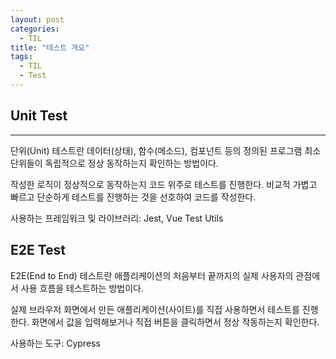 ```yaml
---
layout: post
categories:
  - TIL
title: "테스트 개요"
tags:
  - TIL
  - Test
---
```


## **Unit Test**
---
    
  단위(Unit) 테스트란 데이터(상태), 함수(메소드), 컴포넌트 등의 정의된 프로그램 최소 단위들이 독립적으로 정상 동작하는지 확인하는 방법이다.
  
  작성한 로직이 정상적으로 동작하는지 코드 위주로 테스트를 진행한다. 비교적 가볍고 빠르고 단순하게 테스트를 진행하는 것을 선호하여 코드를 작성한다.
  
  사용하는 프레임워크 및 라이브러리: Jest, Vue Test Utils
    
## **E2E Test**
  
  E2E(End to End) 테스트란 애플리케이션의 처음부터 끝까지의 실제 사용자의 관점에서 사용 흐름을 테스트하는 방법이다.
  
  실제 브라우저 화면에서 만든 애플리케이션(사이트)를 직접 사용하면서 테스트를 진행한다. 화면에서 값을 입력해보거나 직접 버튼을 클릭하면서 정상 작동하는지 확인한다.
  
  사용하는 도구: Cypress